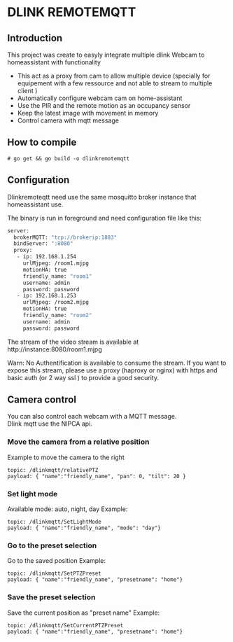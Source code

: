 # DLINK REMOTEMQTT

## Introduction
This project was create to easyly integrate multiple dlink Webcam to homeassistant with functionality
 * This act as a proxy from cam to allow multiple device (specially for equipement
   with a few ressource and not able to stream to multiple client )
 * Automatically configure webcam cam on home-assistant
 * Use the PIR and the remote motion as an occupancy sensor
 * Keep the latest image with movement in memory
 * Control camera with mqtt message


## How to compile

`# go get && go build -o dlinkremotemqtt`

## Configuration

Dlinkremoteqtt need use the same mosquitto broker instance that homeassistant use.

The binary is run in foreground and need configuration file like this:

```bash
server:
  brokerMQTT: "tcp://brokerip:1883"
  bindServer: ":8080"
  proxy:
   - ip: 192.168.1.254
     urlMjpeg: /room1.mjpg
     motionHA: true
     friendly_name: "room1"
     username: admin
     password: password
   - ip: 192.168.1.253
     urlMjpeg: /room2.mjpg
     motionHA: true
     friendly_name: "room2"
     username: admin
     password: password

```

The stream of the video stream is available at http://instance:8080/room1.mjpg  

Warn: No Authentification is available to consume the stream. If you want to expose this stream, please use a proxy (haproxy or nginx) with https and basic auth (or 2 way ssl ) to provide a good security.

## Camera control

You can also control each webcam with a MQTT message.  
Dlink mqtt use the NIPCA api.


### Move the camera from a relative position
Example to move the camera to the right
```
topic: /dlinkmqtt/relativePTZ
payload: { "name":"friendly_name", "pan": 0, "tilt": 20 }
```

### Set light mode
Available mode: auto, night, day
Example:
```
topic: /dlinkmqtt/SetLightMode
payload: { "name":"friendly_name", "mode": "day"}
```
### Go to the preset selection
Go to the saved position
Example:
```
topic: /dlinkmqtt/SetPTZPreset
payload: { "name":"friendly_name", "presetname": "home"}
```

### Save the preset selection
Save the current position as "preset name"
Example:
```
topic: /dlinkmqtt/SetCurrentPTZPreset
payload: { "name":"friendly_name", "presetname": "home"}
```
